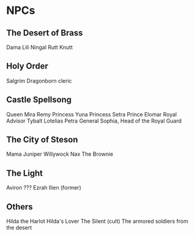 # NPCs

## The Desert of Brass
Dama
Lili
Ningal
Rutt
Knutt

## Holy Order
Salgrim
Dragonborn cleric

## Castle Spellsong
Queen Mira
Remy
Princess Yuna
Princess Setra
Prince Elomar
Royal Advisor Tybalt
Lotelias
Petra
General Sophia, Head of the Royal Guard

## The City of Steson
Mama Juniper Willywock
Nax The Brownie

## The Light
Aviron
???
Ezrah
Ilien (former)

## Others
Hilda the Harlot
Hilda's Lover
The Silent (cult)
The armored soldiers from the desert
